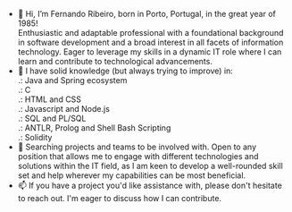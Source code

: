 - 👋 Hi, I’m Fernando Ribeiro, born in Porto, Portugal, in the great year of 1985!  
Enthusiastic and adaptable professional with a foundational background in software development and a broad interest in all facets of information technology. Eager to leverage my skills in a dynamic IT role where I can learn and contribute to technological advancements.
- 🌱 I have solid knowledge (but always trying to improve) in:  
.: Java and Spring ecosystem  
.: C  
.: HTML and CSS  
.: Javascript and Node.js  
.: SQL and PL/SQL  
.: ANTLR, Prolog and Shell Bash Scripting  
.: Solidity
- 💞️ Searching projects and teams to be involved with. Open to any position that allows me to engage with different technologies and solutions within the IT field, as I am keen to develop a well-rounded skill set and help wherever my capabilities can be most beneficial.
- 📫 If you have a project you'd like assistance with, please don't hesitate to reach out. I'm eager to discuss how I can contribute.

<!---
Frsoul7/Frsoul7 is a ✨ special ✨ repository because its `README.md` (this file) appears on your GitHub profile.
You can click the Preview link to take a look at your changes.
--->
